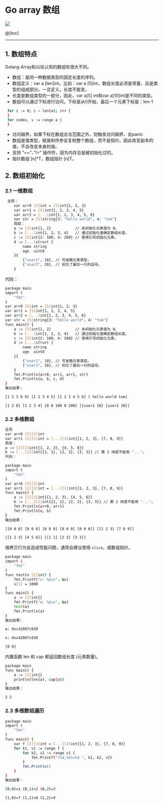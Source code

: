 #  Go array 数组

![](https://img-blog.csdnimg.cn/b9d24137765a450b9ac5486fb8e18897.png)


@[toc]

----
## 1. 数组特点

Golang Array和以往认知的数组有很大不同。

 - 数组：是同一种数据类型的固定长度的序列。
 - 数组定义：var a [len]int，比如：var a [5]int，数组长度必须是常量，且是类型的组成部分。一旦定义，长度不能变。
 - 长度是数组类型的一部分，因此，var a[5] int和var a[10]int是不同的类型。
 - 数组可以通过下标进行访问，下标是从0开始，最后一个元素下标是：len-1

```bash
 for i := 0; i < len(a); i++ {
 }
 for index, v := range a {
 }
```

 - 访问越界，如果下标在数组合法范围之外，则触发访问越界，会panic
 - 数组是值类型，赋值和传参会复制整个数组，而不是指针。因此改变副本的值，不会改变本身的值。
 - 支持 “==”、”!=” 操作符，因为内存总是被初始化过的。
 - 指针数组 [n]*T，数组指针 [n]T。

## 2. 数组初始化

### 2.1 一维数组
   

```bash
 全局：
    var arr0 [5]int = [5]int{1, 2, 3}
    var arr1 = [5]int{1, 2, 3, 4, 5}
    var arr2 = [...]int{1, 2, 3, 4, 5, 6}
    var str = [5]string{3: "hello world", 4: "tom"}
    局部：
    a := [3]int{1, 2}           // 未初始化元素值为 0。
    b := [...]int{1, 2, 3, 4}   // 通过初始化值确定数组长度。
    c := [5]int{2: 100, 4: 200} // 使用引号初始化元素。
    d := [...]struct {
        name string
        age  uint8
    }{
        {"user1", 10}, // 可省略元素类型。
        {"user2", 20}, // 别忘了最后一行的逗号。
    }
```

代码：

```bash
package main
import (
    "fmt"
)
var arr0 [5]int = [5]int{1, 2, 3}
var arr1 = [5]int{1, 2, 3, 4, 5}
var arr2 = [...]int{1, 2, 3, 4, 5, 6}
var str = [5]string{3: "hello world", 4: "tom"}
func main() {
    a := [3]int{1, 2}           // 未初始化元素值为 0。
    b := [...]int{1, 2, 3, 4}   // 通过初始化值确定数组长度。
    c := [5]int{2: 100, 4: 200} // 使用引号初始化元素。
    d := [...]struct {
        name string
        age  uint8
    }{
        {"user1", 10}, // 可省略元素类型。
        {"user2", 20}, // 别忘了最后一行的逗号。
    }
    fmt.Println(arr0, arr1, arr2, str)
    fmt.Println(a, b, c, d)
}
输出结果：

[1 2 3 0 0] [1 2 3 4 5] [1 2 3 4 5 6] [ hello world tom]

[1 2 0] [1 2 3 4] [0 0 100 0 200] [{user1 10} {user2 20}]
```

### 2.2 多维数组

```bash
全局
var arr0 [5][3]int
var arr1 [2][3]int = [...][3]int{{1, 2, 3}, {7, 8, 9}}
局部：
a := [2][3]int{{1, 2, 3}, {4, 5, 6}}
b := [...][2]int{{1, 1}, {2, 2}, {3, 3}} // 第 2 纬度不能用 "..."。
代码：

package main
import (
    "fmt"
)
var arr0 [5][3]int
var arr1 [2][3]int = [...][3]int{{1, 2, 3}, {7, 8, 9}}
func main() {
    a := [2][3]int{{1, 2, 3}, {4, 5, 6}}
    b := [...][2]int{{1, 1}, {2, 2}, {3, 3}} // 第 2 纬度不能用 "..."。
    fmt.Println(arr0, arr1)
    fmt.Println(a, b)
}
输出结果：

[[0 0 0] [0 0 0] [0 0 0] [0 0 0] [0 0 0]] [[1 2 3] [7 8 9]]

[[1 2 3] [4 5 6]] [[1 1] [2 2] [3 3]]
```

值拷贝行为会造成性能问题，通常会建议使用 `slice`，或数组指针。

```bash
package main
import (
    "fmt"
)
func test(x [2]int) {
    fmt.Printf("x: %p\n", &x)
    x[1] = 1000
}
func main() {
    a := [2]int{}
    fmt.Printf("a: %p\n", &a)
    test(a)
    fmt.Println(a)
}
输出结果:

a: 0xc42007c010

x: 0xc42007c030

[0 0]
```

内置函数 len 和 cap 都返回数组长度 (元素数量)。

```bash
package main
func main() {
    a := [2]int{}
    println(len(a), cap(a)) 
}
输出结果：

2 2
```

### 2.3 多维数组遍历

```bash
package main
import (
    "fmt"
)
func main() {
    var f [2][3]int = [...][3]int{{1, 2, 3}, {7, 8, 9}}
    for k1, v1 := range f {
        for k2, v2 := range v1 {
            fmt.Printf("(%d,%d)=%d ", k1, k2, v2)
        }
        fmt.Println()
    }
}
输出结果：

(0,0)=1 (0,1)=2 (0,2)=3

(1,0)=7 (1,1)=8 (1,2)=9
```
